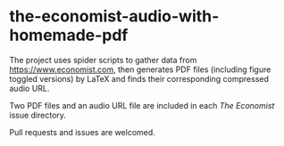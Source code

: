 # the-economist-audio-with-homemade-pdf
The project uses spider scripts to gather data from https://www.economist.com, then generates PDF files (including figure toggled versions) by LaTeX and finds their corresponding compressed audio URL.

Two PDF files and an audio URL file are included in each *The Economist* issue directory.

Pull requests and issues are welcomed.
